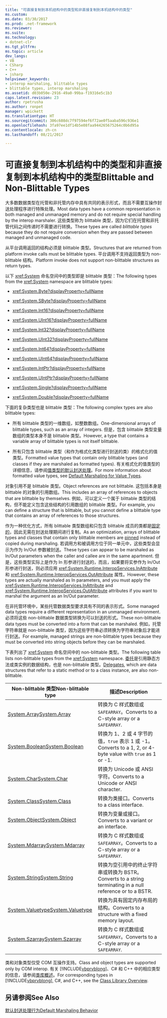 ```yaml
---
title: "可直接复制到本机结构中的类型和非直接复制到本机结构中的类型"
ms.custom: 
ms.date: 03/30/2017
ms.prod: .net-framework
ms.reviewer: 
ms.suite: 
ms.technology:
- dotnet-clr
ms.tgt_pltfrm: 
ms.topic: article
dev_langs:
- VB
- CSharp
- C++
- jsharp
helpviewer_keywords:
- interop marshaling, blittable types
- blittable types, interop marshaling
ms.assetid: d03b050e-2916-49a0-99ba-f19316e5c1b3
caps.latest.revision: 23
author: rpetrusha
ms.author: ronpet
manager: wpickett
ms.translationtype: HT
ms.sourcegitcommit: 306c608dc7f97594ef6f72ae0f5aaba596c936e1
ms.openlocfilehash: 3fa97ee1df14b5e08faa944265675264c0b6d95a
ms.contentlocale: zh-cn
ms.lasthandoff: 08/21/2017

---
```

# <a name="blittable-and-non-blittable-types"></a><span data-ttu-id="2e5fb-102">可直接复制到本机结构中的类型和非直接复制到本机结构中的类型</span><span class="sxs-lookup"><span data-stu-id="2e5fb-102">Blittable and Non-Blittable Types</span></span>
<span data-ttu-id="2e5fb-103">大多数数据类型在托管和非托管内存中具有共同的表示形式，而且不需要互操作封送处理程序进行特殊处理。</span><span class="sxs-lookup"><span data-stu-id="2e5fb-103">Most data types have a common representation in both managed and unmanaged memory and do not require special handling by the interop marshaler.</span></span> <span data-ttu-id="2e5fb-104">这些类型称为 blittable 类型，因为它们在托管和非托管代码之间传递时不需要进行转换。</span><span class="sxs-lookup"><span data-stu-id="2e5fb-104">These types are called *blittable types* because they do not require conversion when they are passed between managed and unmanaged code.</span></span>  
  
 <span data-ttu-id="2e5fb-105">从平台调用返回的结构必须是 blittable 类型。</span><span class="sxs-lookup"><span data-stu-id="2e5fb-105">Structures that are returned from platform invoke calls must be blittable types.</span></span> <span data-ttu-id="2e5fb-106">平台调用不支持返回类型为 non-blittable 结构。</span><span class="sxs-lookup"><span data-stu-id="2e5fb-106">Platform invoke does not support non-blittable structures as return types.</span></span>  
  
 <span data-ttu-id="2e5fb-107">以下 <xref:System> 命名空间中的类型即是 blittable 类型：</span><span class="sxs-lookup"><span data-stu-id="2e5fb-107">The following types from the <xref:System> namespace are blittable types:</span></span>  
  
-   <xref:System.Byte?displayProperty=fullName>  
  
-   <xref:System.SByte?displayProperty=fullName>  
  
-   <xref:System.Int16?displayProperty=fullName>  
  
-   <xref:System.UInt16?displayProperty=fullName>  
  
-   <xref:System.Int32?displayProperty=fullName>  
  
-   <xref:System.UInt32?displayProperty=fullName>  
  
-   <xref:System.Int64?displayProperty=fullName>  
  
-   <xref:System.UInt64?displayProperty=fullName>  
  
-   <xref:System.IntPtr?displayProperty=fullName>  
  
-   <xref:System.UIntPtr?displayProperty=fullName>  
  
-   <xref:System.Single?displayProperty=fullName>  
  
-   <xref:System.Double?displayProperty=fullName>  
  
 <span data-ttu-id="2e5fb-108">下面的复杂类型也是 blittable 类型：</span><span class="sxs-lookup"><span data-stu-id="2e5fb-108">The following complex types are also blittable types:</span></span>  
  
-   <span data-ttu-id="2e5fb-109">所有 blittable 类型的一维数组，如整数数组。</span><span class="sxs-lookup"><span data-stu-id="2e5fb-109">One-dimensional arrays of blittable types, such as an array of integers.</span></span> <span data-ttu-id="2e5fb-110">但是，包含 blittable 类型变量数组的类型本身不是 blittable 类型。</span><span class="sxs-lookup"><span data-stu-id="2e5fb-110">However, a type that contains a variable array of blittable types is not itself blittable.</span></span>  
  
-   <span data-ttu-id="2e5fb-111">所有只包含 blittable 类型（和作为格式化类型进行封送的类）的格式化的值类型。</span><span class="sxs-lookup"><span data-stu-id="2e5fb-111">Formatted value types that contain only blittable types (and classes if they are marshaled as formatted types).</span></span> <span data-ttu-id="2e5fb-112">有关格式化的值类型的详细信息，请参阅[值类型的默认封送处理](http://msdn.microsoft.com/en-us/4d9a876c-e05a-40ba-bd85-bd22877f984a)。</span><span class="sxs-lookup"><span data-stu-id="2e5fb-112">For more information about formatted value types, see [Default Marshaling for Value Types](http://msdn.microsoft.com/en-us/4d9a876c-e05a-40ba-bd85-bd22877f984a).</span></span>  
  
 <span data-ttu-id="2e5fb-113">对象引用不是 blittable 类型。</span><span class="sxs-lookup"><span data-stu-id="2e5fb-113">Object references are not blittable.</span></span> <span data-ttu-id="2e5fb-114">这包括本身是 blittable 的对象的引用数组。</span><span class="sxs-lookup"><span data-stu-id="2e5fb-114">This includes an array of references to objects that are blittable by themselves.</span></span> <span data-ttu-id="2e5fb-115">例如，可以定义一个属于 blittable 类型的结构，但不能定义包含这些结构的引用数组的 blittable 类型。</span><span class="sxs-lookup"><span data-stu-id="2e5fb-115">For example, you can define a structure that is blittable, but you cannot define a blittable type that contains an array of references to those structures.</span></span>  
  
 <span data-ttu-id="2e5fb-116">作为一种优化方式，所有 blittable 类型数组和只包含 blittable 成员的类都是[固定的](../../../docs/framework/interop/copying-and-pinning.md)，因此无需在封送处理期间进行复制。</span><span class="sxs-lookup"><span data-stu-id="2e5fb-116">As an optimization, arrays of blittable types and classes that contain only blittable members are [pinned](../../../docs/framework/interop/copying-and-pinning.md) instead of copied during marshaling.</span></span> <span data-ttu-id="2e5fb-117">若调用方和被调用方位于同一单元中，这些类型会显示为作为 In/Out 参数被封送。</span><span class="sxs-lookup"><span data-stu-id="2e5fb-117">These types can appear to be marshaled as In/Out parameters when the caller and callee are in the same apartment.</span></span> <span data-ttu-id="2e5fb-118">但是，这些类型实际上是作为 In 形参进行封送的，而且，如果要将实参作为 In/Out 形参进行封送，则必须应用 <xref:System.Runtime.InteropServices.InAttribute> 和 <xref:System.Runtime.InteropServices.OutAttribute> 属性。</span><span class="sxs-lookup"><span data-stu-id="2e5fb-118">However, these types are actually marshaled as In parameters, and you must apply the <xref:System.Runtime.InteropServices.InAttribute> and <xref:System.Runtime.InteropServices.OutAttribute> attributes if you want to marshal the argument as an In/Out parameter.</span></span>  
  
 <span data-ttu-id="2e5fb-119">在非托管环境中，某些托管数据类型要求具有不同的表示形式。</span><span class="sxs-lookup"><span data-stu-id="2e5fb-119">Some managed data types require a different representation in an unmanaged environment.</span></span> <span data-ttu-id="2e5fb-120">必须将这些 non-blittable 数据类型转换为可以封送的形式。</span><span class="sxs-lookup"><span data-stu-id="2e5fb-120">These non-blittable data types must be converted into a form that can be marshaled.</span></span> <span data-ttu-id="2e5fb-121">例如，托管字符串就是 non-blittable 类型，因为这些字符串必须转换为字符串对象后才能进行封送。</span><span class="sxs-lookup"><span data-stu-id="2e5fb-121">For example, managed strings are non-blittable types because they must be converted into string objects before they can be marshaled.</span></span>  
  
 <span data-ttu-id="2e5fb-122">下表列出了 <xref:System> 命名空间中的 non-blittable 类型。</span><span class="sxs-lookup"><span data-stu-id="2e5fb-122">The following table lists non-blittable types from the <xref:System> namespace.</span></span> <span data-ttu-id="2e5fb-123">[委托](http://msdn.microsoft.com/en-us/d176ee76-f982-494b-b03d-92e4118896e2)是引用静态方法或类实例的数据结构，也是 non-blittable 类型。</span><span class="sxs-lookup"><span data-stu-id="2e5fb-123">[Delegates](http://msdn.microsoft.com/en-us/d176ee76-f982-494b-b03d-92e4118896e2), which are data structures that refer to a static method or to a class instance, are also non-blittable.</span></span>  
  
|<span data-ttu-id="2e5fb-124">Non-blittable 类型</span><span class="sxs-lookup"><span data-stu-id="2e5fb-124">Non-blittable type</span></span>|<span data-ttu-id="2e5fb-125">描述</span><span class="sxs-lookup"><span data-stu-id="2e5fb-125">Description</span></span>|  
|-------------------------|-----------------|  
|[<span data-ttu-id="2e5fb-126">System.Array</span><span class="sxs-lookup"><span data-stu-id="2e5fb-126">System.Array</span></span>](../../../docs/framework/interop/default-marshaling-for-arrays.md)|<span data-ttu-id="2e5fb-127">转换为 C 样式数组或 `SAFEARRAY`。</span><span class="sxs-lookup"><span data-stu-id="2e5fb-127">Converts to a C-style array or a `SAFEARRAY`.</span></span>|  
|[<span data-ttu-id="2e5fb-128">System.Boolean</span><span class="sxs-lookup"><span data-stu-id="2e5fb-128">System.Boolean</span></span>](http://msdn.microsoft.com/en-us/d4c00537-70f7-4ca6-8197-bfc1ec037ff9)|<span data-ttu-id="2e5fb-129">转换为 1、2 或 4 字节的值，`true` 表示 1 或 -1。</span><span class="sxs-lookup"><span data-stu-id="2e5fb-129">Converts to a 1, 2, or 4-byte value with `true` as 1 or -1.</span></span>|  
|[<span data-ttu-id="2e5fb-130">System.Char</span><span class="sxs-lookup"><span data-stu-id="2e5fb-130">System.Char</span></span>](http://msdn.microsoft.com/en-us/cecc87c1-075e-4cde-aa56-33d189f66feb)|<span data-ttu-id="2e5fb-131">转换为 Unicode 或 ANSI 字符。</span><span class="sxs-lookup"><span data-stu-id="2e5fb-131">Converts to a Unicode or ANSI character.</span></span>|  
|[<span data-ttu-id="2e5fb-132">System.Class</span><span class="sxs-lookup"><span data-stu-id="2e5fb-132">System.Class</span></span>](http://msdn.microsoft.com/en-us/fe334af5-0123-43d8-be84-26f6f023ddb6)|<span data-ttu-id="2e5fb-133">转换为类接口。</span><span class="sxs-lookup"><span data-stu-id="2e5fb-133">Converts to a class interface.</span></span>|  
|[<span data-ttu-id="2e5fb-134">System.Object</span><span class="sxs-lookup"><span data-stu-id="2e5fb-134">System.Object</span></span>](../../../docs/framework/interop/default-marshaling-for-objects.md)|<span data-ttu-id="2e5fb-135">转换为变量或接口。</span><span class="sxs-lookup"><span data-stu-id="2e5fb-135">Converts to a variant or an interface.</span></span>|  
|[<span data-ttu-id="2e5fb-136">System.Mdarray</span><span class="sxs-lookup"><span data-stu-id="2e5fb-136">System.Mdarray</span></span>](../../../docs/framework/interop/default-marshaling-for-arrays.md)|<span data-ttu-id="2e5fb-137">转换为 C 样式数组或 `SAFEARRAY`。</span><span class="sxs-lookup"><span data-stu-id="2e5fb-137">Converts to a C-style array or a `SAFEARRAY`.</span></span>|  
|[<span data-ttu-id="2e5fb-138">System.String</span><span class="sxs-lookup"><span data-stu-id="2e5fb-138">System.String</span></span>](../../../docs/framework/interop/default-marshaling-for-strings.md)|<span data-ttu-id="2e5fb-139">转换为空引用中的终止字符串或转换为 BSTR。</span><span class="sxs-lookup"><span data-stu-id="2e5fb-139">Converts to a string terminating in a null reference or to a BSTR.</span></span>|  
|[<span data-ttu-id="2e5fb-140">System.Valuetype</span><span class="sxs-lookup"><span data-stu-id="2e5fb-140">System.Valuetype</span></span>](http://msdn.microsoft.com/en-us/4d9a876c-e05a-40ba-bd85-bd22877f984a)|<span data-ttu-id="2e5fb-141">转换为具有固定内存布局的结构。</span><span class="sxs-lookup"><span data-stu-id="2e5fb-141">Converts to a structure with a fixed memory layout.</span></span>|  
|[<span data-ttu-id="2e5fb-142">System.Szarray</span><span class="sxs-lookup"><span data-stu-id="2e5fb-142">System.Szarray</span></span>](../../../docs/framework/interop/default-marshaling-for-arrays.md)|<span data-ttu-id="2e5fb-143">转换为 C 样式数组或 `SAFEARRAY`。</span><span class="sxs-lookup"><span data-stu-id="2e5fb-143">Converts to a C-style array or a `SAFEARRAY`.</span></span>|  
  
 <span data-ttu-id="2e5fb-144">类和对象类型仅受 COM 互操作支持。</span><span class="sxs-lookup"><span data-stu-id="2e5fb-144">Class and object types are supported only by COM interop.</span></span> <span data-ttu-id="2e5fb-145">有关 [!INCLUDE[vbprvblong](../../../includes/vbprvblong-md.md)]、C# 和 C++ 中的相应类型的信息，请参阅[类库概述](../../../docs/standard/class-library-overview.md)。</span><span class="sxs-lookup"><span data-stu-id="2e5fb-145">For corresponding types in [!INCLUDE[vbprvblong](../../../includes/vbprvblong-md.md)], C#, and C++, see the [Class Library Overview](../../../docs/standard/class-library-overview.md).</span></span>  
  
## <a name="see-also"></a><span data-ttu-id="2e5fb-146">另请参阅</span><span class="sxs-lookup"><span data-stu-id="2e5fb-146">See Also</span></span>  
 [<span data-ttu-id="2e5fb-147">默认封送处理行为</span><span class="sxs-lookup"><span data-stu-id="2e5fb-147">Default Marshaling Behavior</span></span>](../../../docs/framework/interop/default-marshaling-behavior.md)

